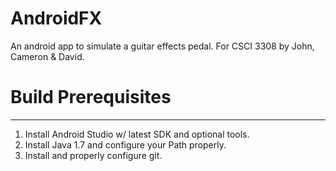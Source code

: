 AndroidFX 
=========
An android app to simulate a guitar effects pedal. 
For CSCI 3308 by John, Cameron & David.

# Build Prerequisites
---------------------
1. Install Android Studio w/ latest SDK and optional tools.
2. Install Java 1.7 and configure your Path properly.
3. Install and properly configure git.
